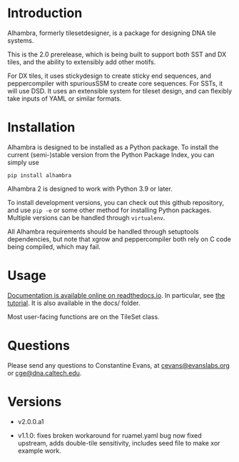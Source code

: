 # Introduction

Alhambra, formerly tilesetdesigner, is a package for designing DNA tile
systems.

This is the 2.0 prerelease, which is being built to support both SST and
DX tiles, and the ability to extensibly add other motifs.

For DX tiles, it uses stickydesign to create sticky end sequences, and
peppercompiler with spuriousSSM to create core sequences. For SSTs, it
will use DSD. It uses an extensible system for tileset design, and can
flexibly take inputs of YAML or similar formats.


# Installation

Alhambra is designed to be installed as a Python package.  To install the
current (semi-)stable version from the Python Package Index, you can simply use

    pip install alhambra

Alhambra 2 is designed to work with Python 3.9 or later.


To install development versions, you can check out this github repository, and
use `pip -e` or some other method for installing Python packages.  Multiple
versions can be handled through `virtualenv`.

All Alhambra requirements should be handled through setuptools dependencies, but
note that xgrow and peppercompiler both rely on C code being compiled, which may
fail.

# Usage

[Documentation is available online on readthedocs.io](https://alhambra.readthedocs.io/en/latest/).  In particular, see
[the tutorial](https://alhambra.readthedocs.io/en/latest/tutorial.html).  It is also available in the docs/ folder.

Most user-facing functions are on the TileSet class.

# Questions

Please send any questions to Constantine Evans, at cevans@evanslabs.org or cge@dna.caltech.edu.

# Versions

-   v2.0.0.a1

-   v1.1.0: fixes broken workaround for ruamel.yaml bug now fixed
    upstream, adds double-tile sensitivity, includes seed file to make
    xor example work.
